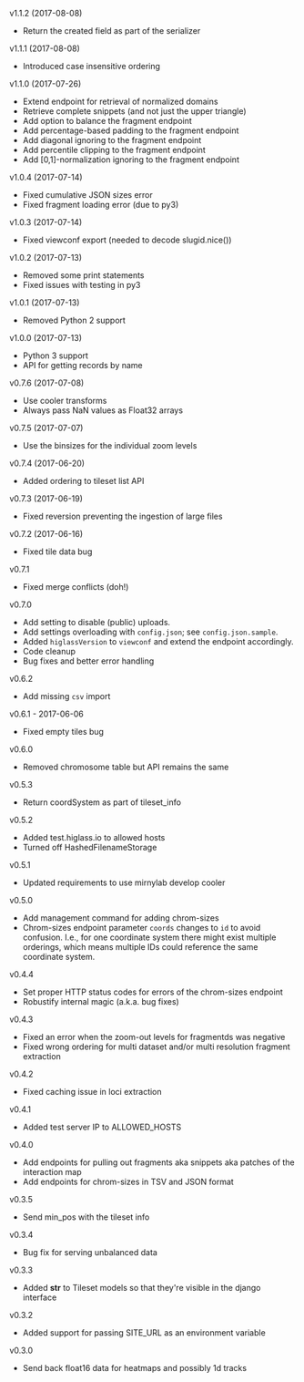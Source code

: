 v1.1.2 (2017-08-08)

- Return the created field as part of the serializer

v1.1.1 (2017-08-08)

- Introduced case insensitive ordering

v1.1.0 (2017-07-26)

- Extend endpoint for retrieval of normalized domains
- Retrieve complete snippets (and not just the upper triangle)
- Add option to balance the fragment endpoint
- Add percentage-based padding to the fragment endpoint
- Add diagonal ignoring to the fragment endpoint
- Add percentile clipping to the fragment endpoint
- Add [0,1]-normalization ignoring to the fragment endpoint

v1.0.4 (2017-07-14)

- Fixed cumulative JSON sizes error
- Fixed fragment loading error (due to py3)

v1.0.3 (2017-07-14)

- Fixed viewconf export (needed to decode slugid.nice())

v1.0.2 (2017-07-13)

- Removed some print statements
- Fixed issues with testing in py3

v1.0.1 (2017-07-13)

- Removed Python 2 support

v1.0.0 (2017-07-13)

- Python 3 support
- API for getting records by name

v0.7.6 (2017-07-08)

- Use cooler transforms
- Always pass NaN values as Float32 arrays

v0.7.5 (2017-07-07)

- Use the binsizes for the individual zoom levels

v0.7.4 (2017-06-20)

- Added ordering to tileset list API

v0.7.3 (2017-06-19)

- Fixed reversion preventing the ingestion of large files

v0.7.2 (2017-06-16)

- Fixed tile data bug

v0.7.1

- Fixed merge conflicts (doh!)

v0.7.0

- Add setting to disable (public) uploads.
- Add settings overloading with `config.json`; see `config.json.sample`.
- Added `higlassVersion` to `viewconf` and extend the endpoint accordingly.
- Code cleanup
- Bug fixes and better error handling

v0.6.2

- Add missing `csv` import

v0.6.1 - 2017-06-06

- Fixed empty tiles bug

v0.6.0

- Removed chromosome table but API remains the same

v0.5.3

- Return coordSystem as part of tileset_info

v0.5.2

- Added test.higlass.io to allowed hosts
- Turned off HashedFilenameStorage

v0.5.1

- Updated requirements to use mirnylab develop cooler

v0.5.0

- Add management command for adding chrom-sizes
- Chrom-sizes endpoint parameter `coords` changes to `id` to avoid confusion. I.e., for one coordinate system there might exist multiple orderings, which means multiple IDs could reference the same coordinate system.

v0.4.4

- Set proper HTTP status codes for errors of the chrom-sizes endpoint
- Robustify internal magic (a.k.a. bug fixes)

v0.4.3

- Fixed an error when the zoom-out levels for fragmentds was negative
- Fixed wrong ordering for multi dataset and/or multi resolution fragment extraction

v0.4.2

- Fixed caching issue in loci extraction

v0.4.1

- Added test server IP to ALLOWED_HOSTS

v0.4.0

- Add endpoints for pulling out fragments aka snippets aka patches of the interaction map
- Add endpoints for chrom-sizes in TSV and JSON format

v0.3.5

- Send min_pos with the tileset info

v0.3.4

- Bug fix for serving unbalanced data

v0.3.3

- Added __str__ to Tileset models so that they're visible in the django
interface

v0.3.2

- Added support for passing SITE_URL as an environment variable

v0.3.0

- Send back float16 data for heatmaps and possibly 1d tracks
